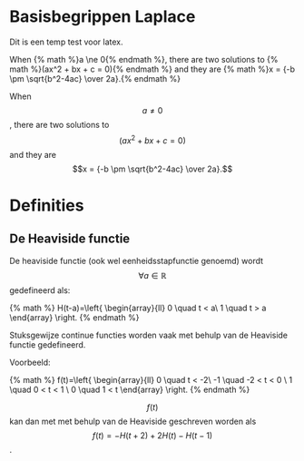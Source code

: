 # Basisbegrippen Laplace

Dit is een temp test voor latex.

When {% math %}a \ne 0{% endmath %}, there are two solutions to {% math %}(ax^2 + bx + c = 0){% endmath %} and they are {% math %}x = {-b \pm \sqrt{b^2-4ac} \over 2a}.{% endmath %}


When $$a \ne 0$$, there are two solutions to $$(ax^2 + bx + c = 0)$$ and they are $$x = {-b \pm \sqrt{b^2-4ac} \over 2a}.$$



# Definities 

## De Heaviside functie

De heaviside functie (ook wel eenheidsstapfunctie genoemd) wordt $$ \forall a \in \mathbb{R} $$ gedefineerd als:

{% math %}
    H(t-a)=\left\{
                \begin{array}{ll}
                  0 \quad t < a\\
                  1 \quad t > a 
                \end{array}
              \right.
{% endmath %}

Stuksgewijze continue functies worden vaak met behulp van de Heaviside functie gedefineerd. 

Voorbeeld:

{% math %}
    f(t)=\left\{
                \begin{array}{ll}
                  0  \quad t < -2\\
                  -1 \quad -2 < t < 0 \\
                  1  \quad 0 < t < 1 \\
                  0  \quad 1 < t
                \end{array}
              \right.
{% endmath %}

$$ f(t) $$ kan dan met met behulp van de Heaviside geschreven worden als $$ f(t) = -H(t+2) +2H(t)-H(t-1) $$.